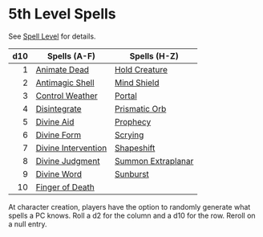 # 5th Level Spells

See [Spell Level](../../Spell%20Level.md) for details.

| d10 | Spells (A-F)                                    | Spells (H-Z)                                  |
| --: | ----------------------------------------------- | --------------------------------------------- |
|   1 | [Animate Dead](Animate%20Dead.md)               | [Hold Creature](Hold%20Creature.md)           |
|   2 | [Antimagic Shell](Antimagic%20Shell.md)         | [Mind Shield](Mind%20Shield.md)               |
|   3 | [Control Weather](Control%20Weather.md)         | [Portal](Portal.md)                           |
|   4 | [Disintegrate](Disintegrate.md)                 | [Prismatic Orb](Prismatic%20Orb.md)           |
|   5 | [Divine Aid](Divine%20Aid.md)                   | [Prophecy](Prophecy.md)                       |
|   6 | [Divine Form](Divine%20Form.md)                 | [Scrying](Scrying.md)                         |
|   7 | [Divine Intervention](Divine%20Intervention.md) | [Shapeshift](Shapeshift.md)                   |
|   8 | [Divine Judgment](Divine%20Judgment.md)         | [Summon Extraplanar](Summon%20Extraplanar.md) |
|   9 | [Divine Word](Divine%20Word.md)                 | [Sunburst](Sunburst.md)                       |
|  10 | [Finger of Death](Finger%20of%20Death.md)       |                                               |

At character creation, players have the option to randomly generate what spells a PC knows. Roll a d2 for the column and a d10 for the row. Reroll on a null entry.
